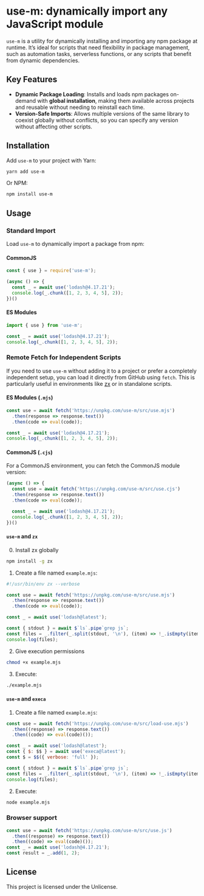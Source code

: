 # use-m: dynamically import any JavaScript module

`use-m` is a utility for dynamically installing and importing any npm package at runtime. It’s ideal for scripts that need flexibility in package management, such as automation tasks, serverless functions, or any scripts that benefit from dynamic dependencies.

## Key Features

- **Dynamic Package Loading**: Installs and loads npm packages on-demand with **global installation**, making them available across projects and reusable without needing to reinstall each time.
- **Version-Safe Imports**: Allows multiple versions of the same library to coexist globally without conflicts, so you can specify any version without affecting other scripts.

## Installation

Add `use-m` to your project with Yarn:

```bash
yarn add use-m
```

Or NPM:

```bash
npm install use-m
```

## Usage

### Standard Import

Load `use-m` to dynamically import a package from npm:

#### CommonJS

```javascript
const { use } = require('use-m');

(async () => {
  const _ = await use('lodash@4.17.21');
  console.log(_.chunk([1, 2, 3, 4, 5], 2));
})()
```

#### ES Modules

```javascript
import { use } from 'use-m';

const _ = await use('lodash@4.17.21');
console.log(_.chunk([1, 2, 3, 4, 5], 2));
```

### Remote Fetch for Independent Scripts

If you need to use `use-m` without adding it to a project or prefer a completely independent setup, you can load it directly from GitHub using `fetch`. This is particularly useful in environments like [zx](https://github.com/google/zx) or in standalone scripts.

#### ES Modules (`.mjs`)

```javascript
const use = await fetch('https://unpkg.com/use-m/src/use.mjs')
  .then(response => response.text())
  .then(code => eval(code));

const _ = await use('lodash@4.17.21');
console.log(_.chunk([1, 2, 3, 4, 5], 2));
```

#### CommonJS (`.cjs`)

For a CommonJS environment, you can fetch the CommonJS module version:

```javascript
(async () => {
  const use = await fetch('https://unpkg.com/use-m/src/use.cjs')
  .then(response => response.text())
  .then(code => eval(code));

  const _ = await use('lodash@4.17.21');
  console.log(_.chunk([1, 2, 3, 4, 5], 2));
})()
```

#### `use-m` and `zx`

0. Install zx globally

  ```bash
  npm install -g zx
  ```

1. Create a file named `example.mjs`:

  ```js
  #!/usr/bin/env zx --verbose
  
  const use = await fetch('https://unpkg.com/use-m/src/use.mjs')
    .then(response => response.text())
    .then(code => eval(code));
  
  const _ = await use('lodash@latest');

  const { stdout } = await $`ls`.pipe`grep js`;
  const files = _.filter(_.split(stdout, '\n'), (item) => !_.isEmpty(item));
  console.log(files);
  ```

2. Give execution permissions

  ```bash
  chmod +x example.mjs
  ```

3. Execute:

  ```bash
  ./example.mjs
  ```

#### `use-m` and `execa`

1. Create a file named `example.mjs`:

  ```js
  const use = await fetch('https://unpkg.com/use-m/src/load-use.mjs')
    .then((response) => response.text())
    .then((code) => eval(code)());
  
  const _ = await use('lodash@latest');
  const { $: $$ } = await use('execa@latest');
  const $ = $$({ verbose: 'full' });

  const { stdout } = await $`ls`.pipe`grep js`;
  const files = _.filter(_.split(stdout, '\n'), (item) => !_.isEmpty(item));
  console.log(files);
  ```

2. Execute:

  ```bash
  node example.mjs
  ```

### Browser support

```javascript
const use = await fetch('https://unpkg.com/use-m/src/use.js')
  .then((response) => response.text())
  .then((code) => eval(code)());
const _ = await use('lodash@4.17.21');
const result = _.add(1, 2);
```

## License

This project is licensed under the Unlicense.
